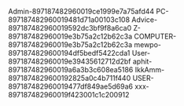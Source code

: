 Admin-897187482960019ce1999e7a75afd44
PC-897187482960019481d71a00103c108
Advice-897187482960019592dc3bf9f8a6ca0
Z-897187482960019e3b75a2c12b62c3a
COMPUTER-897187482960019e3b75a2c12b62c3a
mewpo-8971874829600194df5bedf5422cda1
User-897187482960019e39435612712d2bf
aphit-897187482960019a6a3b3c608ea5186
IkkAmm-8971874829600192825a0c4b711f440
USER-897187482960019477df849ae5d69a6
xxx-897187482960019f423001c1c200912
